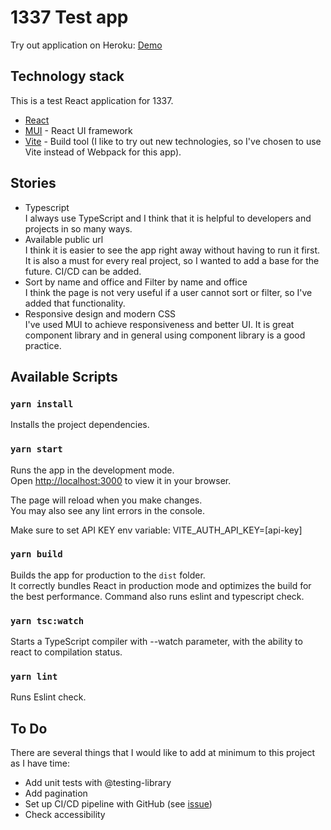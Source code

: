 # 1337 Test app

Try out application on Heroku: [Demo](https://test-app-tretton37.herokuapp.com/)

## Technology stack

This is a test React application for 1337.

- [React](https://reactjs.org/)
- [MUI](https://mui.com/) - React UI framework
- [Vite](https://vitejs.dev/) - Build tool (I like to try out new technologies, so I've chosen to use Vite instead of Webpack for this app).

## Stories

- Typescript \
  I always use TypeScript and I think that it is helpful to developers and projects in so many ways.
- Available public url \
  I think it is easier to see the app right away without having to run it first. It is also a must for every real project, so I wanted to add a base for the future. CI/CD can be added.
- Sort by name and office and Filter by name and office \
  I think the page is not very useful if a user cannot sort or filter, so I've added that functionality.
- Responsive design and modern CSS \
  I've used MUI to achieve responsiveness and better UI. It is great component library and in general using component library is a good practice.

## Available Scripts

### `yarn install`

Installs the project dependencies.

### `yarn start`

Runs the app in the development mode.\
Open [http://localhost:3000](http://localhost:3000) to view it in your browser.

The page will reload when you make changes.\
You may also see any lint errors in the console.

Make sure to set API KEY env variable:
VITE_AUTH_API_KEY=[api-key]

### `yarn build`

Builds the app for production to the `dist` folder.\
It correctly bundles React in production mode and optimizes the build for the best performance.
Command also runs eslint and typescript check.

### `yarn tsc:watch`

Starts a TypeScript compiler with --watch parameter, with the ability to react to compilation status.

### `yarn lint`

Runs Eslint check.

## To Do

There are several things that I would like to add at minimum to this project as I have time:

- Add unit tests with @testing-library
- Add pagination
- Set up CI/CD pipeline with GitHub (see [issue](https://status.heroku.com/incidents/2413))
- Check accessibility
